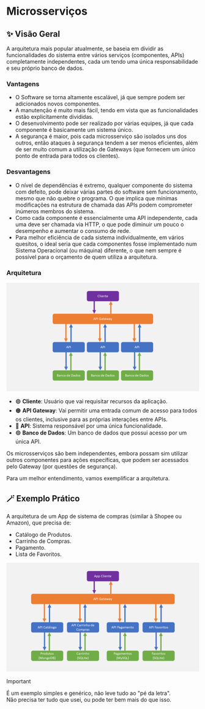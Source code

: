 # Microsserviços

## ✨ Visão Geral
A arquitetura mais popular atualmente, se baseia em dividir as funcionalidades do sistema entre vários serviços (componentes, APIs) completamente independentes, cada um tendo uma única responsabilidade e seu próprio banco de dados.

### Vantagens
- O Software se torna altamente escalável, já que sempre podem ser adicionados novos componentes.
- A manutenção é muito mais fácil, tendo em vista que as funcionalidades estão explicitamente divididas.
- O desenvolvimento pode ser realizado por várias equipes, já que cada componente é basicamente um sistema único.
- A segurança é maior, pois cada microsserviço são isolados uns dos outros, então ataques à segurança tendem a ser menos eficientes, além de ser muito comum a utilização de Gateways (que fornecem um único ponto de entrada para todos os clientes).

### Desvantagens
- O nível de dependências é extremo, qualquer componente do sistema com defeito, pode deixar várias partes do software sem funcionamento, mesmo que não quebre o programa. O que implica que mínimas modificações na estrutura de chamada das APIs podem comprometer inúmeros membros do sistema.
- Como cada componente é essencialmente uma API independente, cada uma deve ser chamada via HTTP, o que pode diminuir um pouco o desempenho e aumentar o consumo de rede.
- Para melhor eficiência de cada sistema individualmente, em vários quesitos, o ideal seria que cada componentes fosse implementado num Sistema Operacional (ou máquina) diferente, o que nem sempre é possível para o orçamento de quem utiliza a arquitetura.

### Arquitetura
<img src="microsservicos.png" width="600" />

- 🟣 **Cliente**: Usuário que vai requisitar recursos da aplicação.
- 🟠 **API Gateway**: Vai permitir uma entrada comum de acesso para todos os clientes, inclusive para as próprias interações entre APIs.
- 🔵 **API**: Sistema responsável por uma única funcionalidade.
- 🟢 **Banco de Dados**: Um banco de dados que possui acesso por um única API.

Os microsserviços são bem independentes, embora possam sim utilizar outros componentes para ações específicas, que podem ser acessados pelo Gateway (por questões de segurança).

Para um melhor entendimento, vamos exemplificar a arquitetura.

## 🪄 Exemplo Prático
A arquitetura de um App de sistema de compras (similar à Shopee ou Amazon), que precisa de:
- Catálogo de Produtos.
- Carrinho de Compras.
- Pagamento.
- Lista de Favoritos.

<img src="exemplo-microsservicos.png" width="600" />


> [!IMPORTANT]
> É um exemplo simples e genérico, não leve tudo ao "pé da letra". <br/>
> Não precisa ter tudo que usei, ou pode ter bem mais do que isso.
